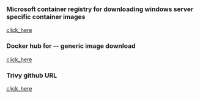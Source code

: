 ### Microsoft container registry for downloading windows server specific container images

[click_here](https://mcr.microsoft.com/)

### Docker hub for -- generic image download 

[click_here](https://hub.docker.com/)

### Trivy github URL 

[click_here](https://github.com/aquasecurity/trivy.git)


